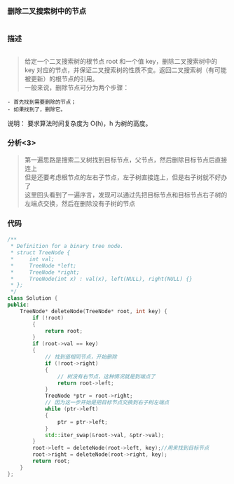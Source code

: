 ### 删除二叉搜索树中的节点<h1>
### 描述<h2>
> 给定一个二叉搜索树的根节点 root 和一个值 key，删除二叉搜索树中的 key 对应的节点，并保证二叉搜索树的性质不变。返回二叉搜索树（有可能被更新）的根节点的引用。  
> 一般来说，删除节点可分为两个步骤：

    - 首先找到需要删除的节点；
    - 如果找到了，删除它。  
说明： 要求算法时间复杂度为 O(h)，h 为树的高度。
### 分析<3>
> 第一遍思路是搜索二叉树找到目标节点，父节点，然后删除目标节点后直接连上  
> 但是还要考虑根节点的左右子节点，左子树直接连上，但是右子树就不好办了  
> 这里回头看到了一遍序言，发现可以通过先把目标节点和目标节点右子树的左端点交换，然后在删除没有子树的节点
### 代码<h4>
```C++
/**
 * Definition for a binary tree node.
 * struct TreeNode {
 *     int val;
 *     TreeNode *left;
 *     TreeNode *right;
 *     TreeNode(int x) : val(x), left(NULL), right(NULL) {}
 * };
 */
class Solution {
public:
    TreeNode* deleteNode(TreeNode* root, int key) {
        if (!root) 
        {
            return root;
        }
        if (root->val == key)
        {
            // 找到值相同节点，开始删除
            if (!root->right) 
            {
                // 树没有右节点，这种情况就是到端点了
                return root->left;
            }
            TreeNode *ptr = root->right;
            // 因为这一步开始是把目标节点交换到右子树左端点
            while (ptr->left) 
            {
                ptr = ptr->left;
            }
            std::iter_swap(&root->val, &ptr->val);
        }
        root->left = deleteNode(root->left, key);//用来找到目标节点
        root->right = deleteNode(root->right, key);
        return root;
    }
};
```